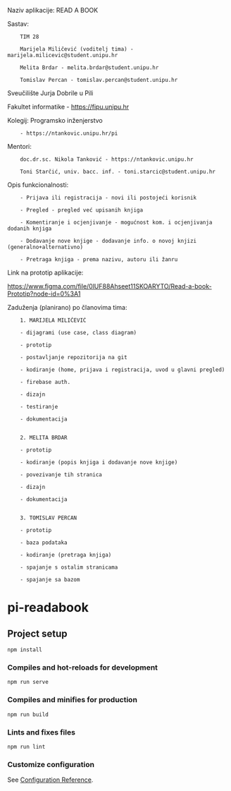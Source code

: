 Naziv aplikacije: READ A BOOK

Sastav: 

        TIM 28

        Marijela Miličević (voditelj tima) - marijela.milicevic@student.unipu.hr

        Melita Brdar - melita.brdar@student.unipu.hr

        Tomislav Percan - tomislav.percan@student.unipu.hr

Sveučilište Jurja Dobrile u Pili

Fakultet informatike - https://fipu.unipu.hr

Kolegij: Programsko inženjerstvo

        - https://ntankovic.unipu.hr/pi 

Mentori: 

        doc.dr.sc. Nikola Tanković - https://ntankovic.unipu.hr

        Toni Starčić, univ. bacc. inf. - toni.starcic@student.unipu.hr

Opis funkcionalnosti: 

        - Prijava ili registracija - novi ili postojeći korisnik

        - Pregled - pregled već upisanih knjiga

        - Komentiranje i ocjenjivanje - mogućnost kom. i ocjenjivanja dodanih knjiga

        - Dodavanje nove knjige - dodavanje info. o novoj knjizi (generalno+alternativno)

        - Pretraga knjiga - prema nazivu, autoru ili žanru  

Link na prototip aplikacije: 

https://www.figma.com/file/0lUF88Ahseet11SKOARYTO/Read-a-book-Prototip?node-id=0%3A1

Zaduženja (planirano) po članovima tima:

        1. MARIJELA MILIČEVIĆ

        - dijagrami (use case, class diagram)

        - prototip

        - postavljanje repozitorija na git

        - kodiranje (home, prijava i registracija, uvod u glavni pregled)

        - firebase auth.

        - dizajn

        - testiranje

        - dokumentacija


        2. MELITA BRDAR

        - prototip

        - kodiranje (popis knjiga i dodavanje nove knjige)

        - povezivanje tih stranica

        - dizajn

        - dokumentacija 


        3. TOMISLAV PERCAN 

        - prototip

        - baza podataka

        - kodiranje (pretraga knjiga)
        
        - spajanje s ostalim stranicama

        - spajanje sa bazom



# pi-readabook

## Project setup
```
npm install
```

### Compiles and hot-reloads for development
```
npm run serve
```

### Compiles and minifies for production
```
npm run build
```

### Lints and fixes files
```
npm run lint
```

### Customize configuration
See [Configuration Reference](https://cli.vuejs.org/config/).
